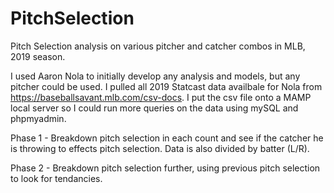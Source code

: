 # PitchSelection
Pitch Selection analysis on various pitcher and catcher combos in MLB, 2019 season.

I used Aaron Nola to initially develop any analysis and models, but any pitcher could be used. I pulled all 2019 Statcast data 
availbale for Nola from https://baseballsavant.mlb.com/csv-docs. I put the csv file onto a MAMP local server so I could run 
more queries on the data using mySQL and phpmyadmin.

Phase 1 - Breakdown pitch selection in each count and see if the catcher he is throwing to effects pitch selection. Data is 
also divided by batter (L/R). 

Phase 2 - Breakdown pitch selection further, using previous pitch selection to look for tendancies.
